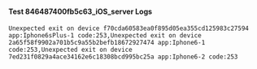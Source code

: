 #### Test 846487400fb5c63_iOS_server Logs


```
Unexpected exit on device f70cda60583ea0f895d05ea355cd125983c27594 app:Iphone6sPlus-1 code:253,Unexpected exit on device 2a65f58f9902a701b5c9a55b2befb18672927474 app:Iphone6-1 code:253,Unexpected exit on device 7ed231f0829a4ace34162e6c18308bcd995bc25a app:Iphone6-2 code:253
```
